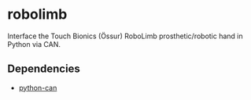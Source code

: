 # robolimb
Interface the Touch Bionics (Össur) RoboLimb prosthetic/robotic hand in Python via CAN.

## Dependencies
* [python-can](https://pypi.python.org/pypi/python-can/) 
